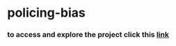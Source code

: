 # policing-bias

### to access and explore the project click this [link](https://anandafrancis-policing-bias-app-1lf7fq.streamlit.app/)
